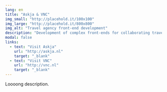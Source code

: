 ```yaml
---
lang: en
title: "Askja & VNC"
img_small: "http://placehold.it/100x100"
img_large: "http://placehold.it/800x800"
img_alt: "Travel agency front-end development"
description: "Development of complex front-ends for collaborating travel agencies (@TG)."
modal: false
links:
  - text: "Visit Askja"
    url: "http://askja.nl"
    target: "_blank"
  - text: "Visit VNC"
    url: "http://vnc.nl"
    target: "_blank"
---
```


Loooong description.
